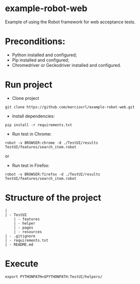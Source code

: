 # example-robot-web
 Example of using the Robot framework for web acceptance tests.

# Preconditions:
- Python installed and configured;
- Pip installed and configured;
- Chromedriver or Geckodriver installed and configured.

# Run project

- Clone project
```
git clone https://github.com/marciovrl/example-robot-web.git
```

- Install dependencies:
```
pip install -r requirements.txt
```

- Run test in Chrome:
```
robot -v BROWSER:chrome -d ./TestUI/results TestUI/features/search_item.robot
```

or

- Run test in Firefox:
```
robot -v BROWSER:firefox -d ./TestUI/results TestUI/features/search_item.robot
```

# Structure of the project
```
|
| - TestUI
    | - features
    | - helper
    | - pages
    | - resources
| - .gitignore
| - requirements.txt
| - README.md
```

# Execute
```
export PYTHONPATH=$PYTHONPATH:TestUI/helpers/
```